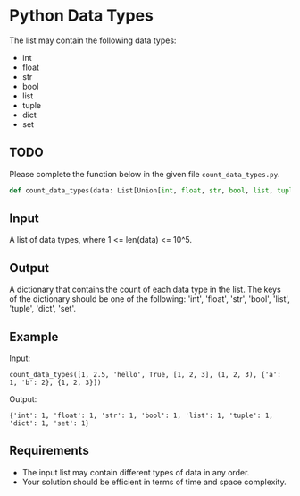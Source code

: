 # Python Data Types

The list may contain the following data types:

* int
* float
* str
* bool
* list
* tuple
* dict
* set

## TODO

Please complete the function below in the given file `count_data_types.py`.

```python
def count_data_types(data: List[Union[int, float, str, bool, list, tuple, dict, set]]) -> Dict[str, int]:
```

## Input

A list of data types, where 1 <= len(data) <= 10^5.

## Output

A dictionary that contains the count of each data type in the list. The keys of the dictionary should be one of the following: 'int', 'float', 'str', 'bool', 'list', 'tuple', 'dict', 'set'.

## Example

Input:

```
count_data_types([1, 2.5, 'hello', True, [1, 2, 3], (1, 2, 3), {'a': 1, 'b': 2}, {1, 2, 3}])
```

Output:

```
{'int': 1, 'float': 1, 'str': 1, 'bool': 1, 'list': 1, 'tuple': 1, 'dict': 1, 'set': 1}
```

## Requirements

* The input list may contain different types of data in any order.
* Your solution should be efficient in terms of time and space complexity.
